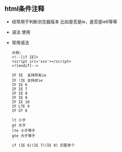 ## html条件注释

* 经常用于判断浏览器版本 比如是否是ie，是否是ie6等等

* 语法 使用<!--[if xx]>  code  <![endif]--> 

* 常用语法
  
  ```
  示例:
  <!--[if IE]>
  <script src='xxx'></script>
  <![endif]-->
  ```
  ```
  IF IE  支持所有ie
  IF !IE 支持非ie
  IF IE 6
  IF IE 7
  IF IE 8
  IF IE 9
  IF IE 10
  IF LTE 9
  IF GT 8
  
  lt 小于
  gt 大于
  lte 小于等于
  gte 大于等于
  
  if (IE 6)(IE 7)(IE 8) 匹配多个
  
  ```
   